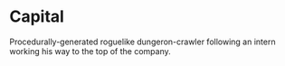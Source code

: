 # Capital
 Procedurally-generated roguelike dungeron-crawler following an intern working his way to the top of the company.
